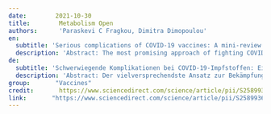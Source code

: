 ```yaml
---
date:        2021-10-30
title:        Metabolism Open
authors:      'Paraskevi C Fragkou, Dimitra Dimopoulou'
en:
  subtitle: 'Serious complications of COVID-19 vaccines: A mini-review'
  description: 'Abstract: Τhe most promising approach of fighting COVID-19 and restraining the course of this pandemic is indisputably the universal vaccination of the population with safe and effective vaccines. However, besides the common and usually mild side effects of the authorized vaccines, some rare, major adverse reactions are increasingly being reported worldwide during the post marketing surveillance phase of vaccines’ circulation, such as anaphylaxis, vaccine-induced thrombotic thrombocytopenia, myopericarditis and Guillain-Barré syndrome. Despite rare cases with complications from COVID-19 vaccines, the net benefit-risk ratio shows a clearly favorable balance towards COVID-19 vaccination for all age and sex groups. Vaccine adverse events should be identified early and monitored closely. As many aspects of these adverse effects remain still obscure for the medical community and the relevant stakeholders, it is also highly important to be promptly reported. Nonetheless, these complications should not constitute a reason to change the vaccine policy and further studies are needed to alleviate concerns and reluctance to COVID-19 vaccinations.'
de: 
  subtitle: 'Schwerwiegende Komplikationen bei COVID-19-Impfstoffen: Eine Mini-Review'
  description: 'Abstract: Der vielversprechendste Ansatz zur Bekämpfung von COVID-19 und zur Eindämmung des Verlaufs dieser Pandemie ist unbestreitbar die allgemeine Impfung der Bevölkerung mit sicheren und wirksamen Impfstoffen. Neben den häufigen und in der Regel leichten Nebenwirkungen der zugelassenen Impfstoffe werden jedoch in der Überwachungsphase nach dem Inverkehrbringen der Impfstoffe weltweit zunehmend einige seltene, schwerwiegende Nebenwirkungen gemeldet, wie Anaphylaxie, impfstoffinduzierte thrombotische Thrombozytopenie, Myoperikarditis und Guillain-Barré-Syndrom. Trotz seltener Fälle von Komplikationen durch COVID-19-Impfstoffe zeigt das Netto-Nutzen-Risiko-Verhältnis für alle Alters- und Geschlechtsgruppen ein eindeutig günstiges Verhältnis zugunsten der COVID-19-Impfung. Unerwünschte Wirkungen des Impfstoffs sollten frühzeitig erkannt und genau überwacht werden. Da viele Aspekte dieser unerwünschten Wirkungen für die medizinische Fachwelt und die betroffenen Interessengruppen immer noch unklar sind, ist es auch sehr wichtig, dass sie unverzüglich gemeldet werden. Dennoch sollten diese Komplikationen kein Grund sein, die Impfstoffpolitik zu ändern, und es sind weitere Studien erforderlich, um Bedenken und Vorbehalte gegenüber COVID-19-Impfungen zu zerstreuen.'
group:       "Vaccines"
credit:       https://www.sciencedirect.com/science/article/pii/S2589936821000694
link:       "https://www.sciencedirect.com/science/article/pii/S2589936821000694/pdfft?md5=48a3d1e342441fa1aee1bcad20c1063e&pid=1-s2.0-S2589936821000694-main.pdf"
---
```

<object data="{{ page.link }}" style='height:calc(100vh - 400px); width: 100%' type='application/pdf'></object>